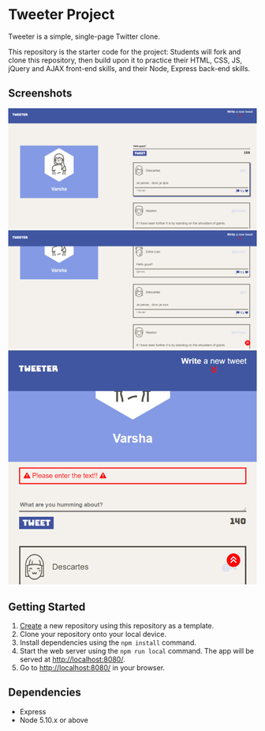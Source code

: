 # Tweeter Project

Tweeter is a simple, single-page Twitter clone.

This repository is the starter code for the project: Students will fork and clone this repository, then build upon it to practice their HTML, CSS, JS, jQuery and AJAX front-end skills, and their Node, Express back-end skills.

## Screenshots
  !["Screenshort of tweet](https://github.com/Varsha2629/Tweeter-app/blob/master/docs/desktop-view.png)
   !["Screenshort of tweets](https://github.com/Varsha2629/Tweeter-app/blob/master/docs/scrolling-page.png)
 !["Screenshort of tweets](https://github.com/Varsha2629/Tweeter-app/blob/master/docs/error-msg-page.png)

## Getting Started

1. [Create](https://docs.github.com/en/repositories/creating-and-managing-repositories/creating-a-repository-from-a-template) a new repository using this repository as a template.
2. Clone your repository onto your local device.
3. Install dependencies using the `npm install` command.
3. Start the web server using the `npm run local` command. The app will be served at <http://localhost:8080/>.
4. Go to <http://localhost:8080/> in your browser.

## Dependencies

- Express
- Node 5.10.x or above
